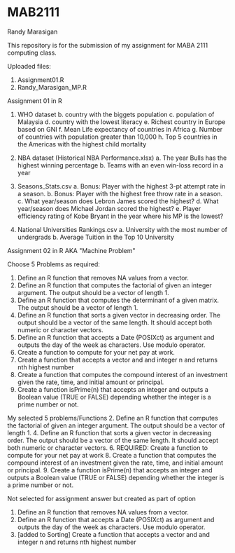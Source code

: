 # MAB2111

Randy Marasigan

This repository is for the submission of my assignment for MABA 2111 computing class.

Uploaded files:
1. Assignment01.R
2. Randy_Marasigan_MP.R

Assignment 01 in R
 
1. WHO dataset
b. country with the biggets population
c. population of Malaysia
d. country with the lowest literacy
e. Richest country in Europe based on GNI
f. Mean Life expectancy of countries in Africa
g. Number of countries with population greater than 10,000
h. Top 5 countries in the Americas with the highest child mortality

2. NBA dataset (Historical NBA Performance.xlsx)
a. The year Bulls has the highest winning percentage
b. Teams with an even win-loss record in a year

3. Seasons_Stats.csv
a. Bonus: Player with the highest 3-pt attempt rate in a season.
b. Bonus: Player with the highest free throw rate in a season.
c. What year/season does Lebron James scored the highest?
d. What year/season does Michael Jordan scored the highest?
e. Player efficiency rating of Kobe Bryant in the year where his MP is the lowest?

4. National Universities Rankings.csv
a. University with the most number of undergrads
b. Average Tuition in the Top 10 University

Assignment 02 in R AKA "Machine Problem"

Choose 5 Problems as required:
1. Define an R function that removes NA values from a vector.
2. Define an R function that computes the factorial of given an integer argument. The output should be a vector of length 1.
3. Define an R function that computes the determinant of a given matrix. The output should be a vector of length 1.
4. Define an R function that sorts a given vector in decreasing order. The output should be a vector of the same length. It should accept both numeric or character vectors.
5. Define an R function that accepts a Date (POSIXct) as argument and outputs the day of the week as characters. Use modulo operator.
6. Create a function to compute for your net pay at work.
7. Create a function that accepts a vector and and integer n and returns nth highest number
8. Create a function that computes the compound interest of an investment given the rate, time, and initial amount or principal.
9. Create a function isPrime(n) that accepts an integer and outputs a Boolean value (TRUE or FALSE) depending whether the integer is a prime number or not.

My selected 5 problems/Functions
2. Define an R function that computes the factorial of given an integer argument. The output should be a vector of length 1.
4. Define an R function that sorts a given vector in decreasing order. The output should be a vector of the same length. It should accept both numeric or character vectors.
6. REQUIRED: Create a function to compute for your net pay at work
8. Create a function that computes the compound interest of an investment given the rate, time, and initial amount or principal.
9. Create a function isPrime(n) that accepts an integer and outputs a Boolean value (TRUE or FALSE) depending whether the integer is a prime number or not.

Not selected for assignment answer but created as part of option
1. Define an R function that removes NA values from a vector.
5. Define an R function that accepts a Date (POSIXct) as argument and outputs the day of the week as characters. Use modulo operator.
7. [added to Sorting] Create a function that accepts a vector and and integer n and returns nth highest number
